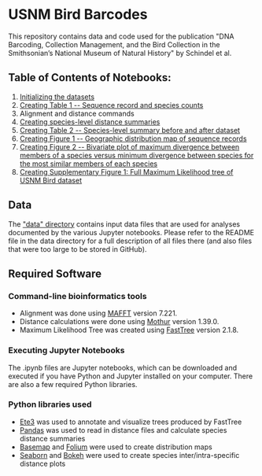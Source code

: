 # USNM Bird Barcodes

This repository contains data and code used for the publication "DNA Barcoding, Collection Management, and the Bird Collection in the Smithsonian’s National Museum of Natural History" by Schindel et al.

## Table of Contents of Notebooks:
1. [Initializing the datasets](http://nbviewer.jupyter.org/github/MikeTrizna/USNMBirdDNABarcoding2017/blob/master/Initializing%20the%20datasets.ipynb)
2. [Creating Table 1 -- Sequence record and species counts](http://nbviewer.jupyter.org/github/MikeTrizna/USNMBirdDNABarcoding2017/blob/master/Creating%20Table%201%20--%20Sequence%20record%20and%20species%20counts.ipynb)
3. Alignment and distance commands
4. [Creating species-level distance summaries](http://nbviewer.jupyter.org/github/MikeTrizna/USNMBirdDNABarcoding2017/blob/master/Creating%20species-level%20distance%20summaries.ipynb)
5. [Creating Table 2 -- Species-level summary before and after dataset](http://nbviewer.jupyter.org/github/MikeTrizna/USNMBirdDNABarcoding2017/blob/master/Creating%20Table%202%20--%20Species-level%20summary%20before%20and%20after%20dataset.ipynb)
6. [Creating Figure 1 -- Geographic distribution map of sequence records](http://nbviewer.jupyter.org/github/MikeTrizna/Creating%20Figure%201%20--%20Geographic%20distribution%20map%20of%20sequence%20records.ipynb)
7. [Creating Figure 2 -- Bivariate plot of maximum divergence between members of a species versus minimum divergence between species for the most similar members of each species](http://nbviewer.jupyter.org/github/MikeTrizna/USNMBirdDNABarcoding2017/blob/master/Creating%20Figure%202%20--%20Bivariate%20plot.ipynb)
8. [Creating Supplementary Figure 1: Full Maximum Likelihood tree of USNM Bird dataset](http://nbviewer.jupyter.org/github/MikeTrizna/USNMBirdDNABarcoding2017/blob/master/Creating%20Supplementary%20Figure%201.ipynb)

## Data
The ["data" directory](data/) contains input data files that are used for analyses documented by the various Jupyter notebooks. Please refer to the README file in the data directory for a full description of all files there (and also files that were too large to be stored in GitHub).

## Required Software
### Command-line bioinformatics tools
* Alignment was done using [MAFFT](http://mafft.cbrc.jp/alignment/software/) version 7.221.
* Distance calculations were done using [Mothur](https://www.mothur.org/) version 1.39.0.
* Maximum Likelihood Tree was created using [FastTree](http://www.microbesonline.org/fasttree/) version 2.1.8.

### Executing Jupyter Notebooks
The .ipynb files are Jupyter notebooks, which can be downloaded and executed if you have Python and Jupyter installed on your computer. There are also a few required Python libraries.

### Python libraries used
* [Ete3](http://etetoolkit.org/) was used to annotate and visualize trees produced by FastTree
* [Pandas](http://pandas.pydata.org/) was used to read in distance files and calculate species distance summaries
* [Basemap](https://matplotlib.org/basemap/) and [Folium](https://github.com/python-visualization/folium) were used to create distribution maps
* [Seaborn](https://seaborn.pydata.org/) and [Bokeh](http://bokeh.pydata.org) were used to create species inter/intra-specific distance plots
